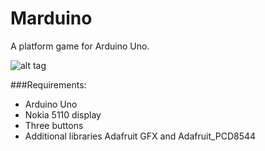 # Marduino
A platform game for Arduino Uno.

![alt tag](https://tobiasbu.files.wordpress.com/2015/01/img_7140.jpg?w=540&h=287)

###Requirements:
* Arduino Uno
* Nokia 5110 display
* Three buttons
* Additional libraries Adafruit GFX and Adafruit_PCD8544
 
